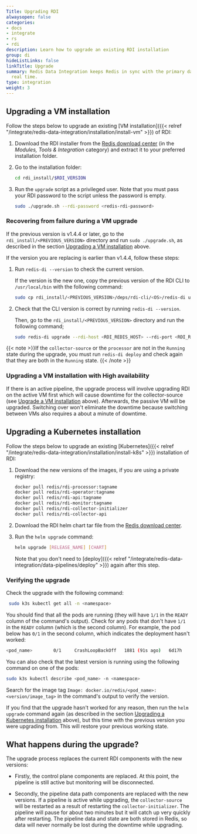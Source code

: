 ```yaml
---
Title: Upgrading RDI
alwaysopen: false
categories:
- docs
- integrate
- rs
- rdi
description: Learn how to upgrade an existing RDI installation
group: di
hideListLinks: false
linkTitle: Upgrade
summary: Redis Data Integration keeps Redis in sync with the primary database in near
  real time.
type: integration
weight: 3
---
```


## Upgrading a VM installation

Follow the steps below to upgrade an existing
[VM installation]({{< relref "/integrate/redis-data-integration/installation/install-vm" >}})
of RDI:

1.  Download the RDI installer from the
    [Redis download center](https://redis-enterprise-software-downloads.s3.amazonaws.com/redis-di/rdi-installation-1.6.5.tar.gz)
    (in the *Modules, Tools & Integration* category) and extract it to your
    preferred installation folder.

1.  Go to the installation folder:

    ```bash
    cd rdi_install/$RDI_VERSION
    ```

1.  Run the `upgrade` script as a privileged user. Note that you must pass
    your RDI password to the script unless the password is empty.

    ```bash
    sudo ./upgrade.sh --rdi-password <redis-rdi-password>
    ```

### Recovering from failure during a VM upgrade

If the previous version is v1.4.4 or later, go to the `rdi_install/<PREVIOUS_VERSION>`
directory and run `sudo ./upgrade.sh`, as described in the section
[Upgrading a VM installation](#upgrading-a-vm-installation) above.

If the version you are replacing is earlier than v1.4.4, follow these steps:

1.  Run `redis-di --version` to check the current version.

    If the version is the new one, copy the previous version
    of the RDI CLI to `/usr/local/bin` with the following command:
    
    ```bash
    sudo cp rdi_install/<PREVIOUS_VERSION>/deps/rdi-cli/<OS>/redis-di usr/local/bin
    ```

1.  Check that the CLI version is correct by running `redis-di --version`.

    Then, go to the `rdi_install/<PREVIOUS_VERSION>` directory and run the
    following command;

    ```bash
    sudo redis-di upgrade --rdi-host <RDI_REDIS_HOST> --rdi-port <RDI_REDIS_PORT>
    ```

{{< note >}}If the `collector-source` or the `processor` are not in the `Running` state during
the upgrade, you must run `redis-di deploy` and check again that they are both in the
`Running` state.
{{< /note >}}

### Upgrading a VM installation with High availability

If there is an active pipeline, the upgrade process will involve upgrading RDI on the active
VM first which will cause downtime for the collector-source (see
[Upgrade a VM installation](#upgrade-a-vm-installation) above). Afterwards, the passive
VM will be upgraded. Switching over won't eliminate the downtime because switching between
VMs also requires a about a minute of downtime.

## Upgrading a Kubernetes installation

Follow the steps below to upgrade an existing
[Kubernetes]({{< relref "/integrate/redis-data-integration/installation/install-k8s" >}})
installation of RDI:

1. Download the new versions of the images, if you are using a private registry:

    ```bash
    docker pull redis/rdi-processor:tagname
    docker pull redis/rdi-operator:tagname
    docker pull redis/rdi-api:tagname
    docker pull redis/rdi-monitor:tagname
    docker pull redis/rdi-collector-initializer
    docker pull redis/rdi-collector-api
    ```

1.  Download the RDI helm chart tar file from the 
    [Redis download center](https://redis-enterprise-software-downloads.s3.amazonaws.com/redis-di/rdi-1.6.5.tgz).

1.  Run the `helm upgrade` command:
    
    ```bash
    helm upgrade [RELEASE_NAME] [CHART]
    ```

    Note that you don't need to
    [deploy]({{< relref "/integrate/redis-data-integration/data-pipelines/deploy" >}})
    again after this step.

### Verifying the upgrade

Check the upgrade with the following command:

```bash
 sudo k3s kubectl get all -n <namespace>
```

You should find that all the pods are running (they will have `1/1` in the `READY` column of the
command's output).
Check for any pods that don't have `1/1` in the `READY` column (which is the second
column). For example, the pod below has `0/1` in the second column, which indicates the
deployment hasn't worked:

```bash
<pod_name>        0/1     CrashLoopBackOff   1881 (91s ago)   6d17h
```

You can also check that the latest version is running using the following command on one of
the pods:

```bash
sudo k3s kubectl describe <pod_name> -n <namespace>
```

Search for the image tag `Image: docker.io/redis/<pod_name>:<version/image_tag>`
in the command's output to verify the version.

If you find that the upgrade hasn't worked for any reason, then run the `helm upgrade`
command again (as described in the section
[Upgrading a Kubernetes installation](#upgrading-a-kubernetes-installation) above),
but this time with the previous version you were upgrading from. This will restore your
previous working state.

## What happens during the upgrade?

The upgrade process replaces the current RDI components with the new versions:

-   Firstly, the control plane components are replaced. At this point, the pipeline
    is still active but monitoring will be disconnected.

-   Secondly, the pipeline data path components are replaced with the new versions.
    If a pipeline is active while upgrading, the `collector-source` will be restarted
    as a result of restarting the `collector-initializer`. The pipeline will pause for
    about two minutes but it will catch up very quickly after restarting. 
    The pipeline data and state are both stored in Redis, so data will never normally
    be lost during the downtime while upgrading.
